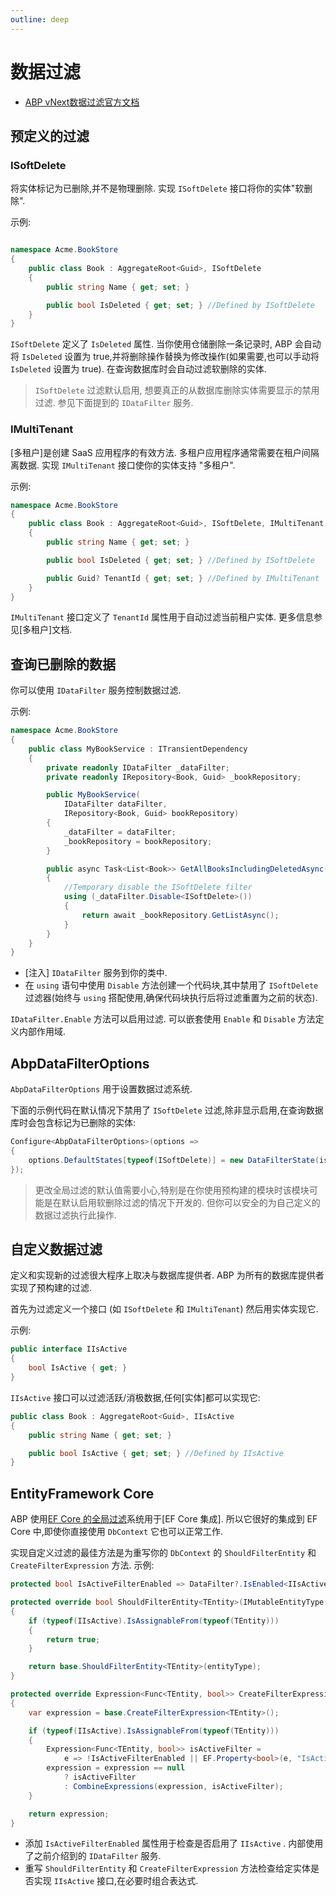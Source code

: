 ```yaml
---
outline: deep
---
```


# 数据过滤
- [ABP vNext数据过滤官方文档](https://abp.io/docs/latest/framework/infrastructure/data-filtering)

## 预定义的过滤

### ISoftDelete

将实体标记为已删除,并不是物理删除. 实现 `ISoftDelete` 接口将你的实体"软删除".

示例:

```csharp

namespace Acme.BookStore
{
    public class Book : AggregateRoot<Guid>, ISoftDelete
    {
        public string Name { get; set; }

        public bool IsDeleted { get; set; } //Defined by ISoftDelete
    }
}
```

`ISoftDelete` 定义了 `IsDeleted` 属性. 当你使用仓储删除一条记录时, ABP 会自动将 `IsDeleted` 设置为 true,并将删除操作替换为修改操作(如果需要,也可以手动将 `IsDeleted` 设置为 true). 在查询数据库时会自动过滤软删除的实体.

> `ISoftDelete` 过滤默认启用, 想要真正的从数据库删除实体需要显示的禁用过滤. 参见下面提到的 `IDataFilter` 服务.

### IMultiTenant

[多租户]是创建 SaaS 应用程序的有效方法. 多租户应用程序通常需要在租户间隔离数据. 实现 `IMultiTenant` 接口使你的实体支持 "多租户".

示例:

```csharp
namespace Acme.BookStore
{
    public class Book : AggregateRoot<Guid>, ISoftDelete, IMultiTenant
    {
        public string Name { get; set; }

        public bool IsDeleted { get; set; } //Defined by ISoftDelete

        public Guid? TenantId { get; set; } //Defined by IMultiTenant
    }
}
```

`IMultiTenant` 接口定义了 `TenantId` 属性用于自动过滤当前租户实体. 更多信息参见[多租户]文档.

## 查询已删除的数据

你可以使用 `IDataFilter` 服务控制数据过滤.

示例:

```csharp
namespace Acme.BookStore
{
    public class MyBookService : ITransientDependency
    {
        private readonly IDataFilter _dataFilter;
        private readonly IRepository<Book, Guid> _bookRepository;

        public MyBookService(
            IDataFilter dataFilter,
            IRepository<Book, Guid> bookRepository)
        {
            _dataFilter = dataFilter;
            _bookRepository = bookRepository;
        }

        public async Task<List<Book>> GetAllBooksIncludingDeletedAsync()
        {
            //Temporary disable the ISoftDelete filter
            using (_dataFilter.Disable<ISoftDelete>())
            {
                return await _bookRepository.GetListAsync();
            }
        }
    }
}
```

- [注入] `IDataFilter` 服务到你的类中.
- 在 `using` 语句中使用 `Disable` 方法创建一个代码块,其中禁用了 `ISoftDelete` 过滤器(始终与 `using` 搭配使用,确保代码块执行后将过滤重置为之前的状态).

`IDataFilter.Enable` 方法可以启用过滤. 可以嵌套使用 `Enable` 和 `Disable` 方法定义内部作用域.

## AbpDataFilterOptions

`AbpDataFilterOptions` 用于设置数据过滤系统.

下面的示例代码在默认情况下禁用了 `ISoftDelete` 过滤,除非显示启用,在查询数据库时会包含标记为已删除的实体:

```csharp
Configure<AbpDataFilterOptions>(options =>
{
    options.DefaultStates[typeof(ISoftDelete)] = new DataFilterState(isEnabled: false);
});
```

> 更改全局过滤的默认值需要小心,特别是在你使用预构建的模块时该模块可能是在默认启用软删除过滤的情况下开发的. 但你可以安全的为自己定义的数据过滤执行此操作.

## 自定义数据过滤

定义和实现新的过滤很大程序上取决与数据库提供者. ABP 为所有的数据库提供者实现了预构建的过滤.

首先为过滤定义一个接口 (如 `ISoftDelete` 和 `IMultiTenant`) 然后用实体实现它.

示例:

```csharp
public interface IIsActive
{
    bool IsActive { get; }
}
```

`IIsActive` 接口可以过滤活跃/消极数据,任何[实体]都可以实现它:

```csharp
public class Book : AggregateRoot<Guid>, IIsActive
{
    public string Name { get; set; }

    public bool IsActive { get; set; } //Defined by IIsActive
}
```

## EntityFramework Core

ABP 使用[EF Core 的全局过滤](https://docs.microsoft.com/en-us/ef/core/querying/filters)系统用于[EF Core 集成]. 所以它很好的集成到 EF Core 中,即使你直接使用 `DbContext` 它也可以正常工作.

实现自定义过滤的最佳方法是为重写你的 `DbContext` 的 `ShouldFilterEntity` 和 `CreateFilterExpression` 方法. 示例:

```csharp
protected bool IsActiveFilterEnabled => DataFilter?.IsEnabled<IIsActive>() ?? false;

protected override bool ShouldFilterEntity<TEntity>(IMutableEntityType entityType)
{
    if (typeof(IIsActive).IsAssignableFrom(typeof(TEntity)))
    {
        return true;
    }

    return base.ShouldFilterEntity<TEntity>(entityType);
}

protected override Expression<Func<TEntity, bool>> CreateFilterExpression<TEntity>()
{
    var expression = base.CreateFilterExpression<TEntity>();

    if (typeof(IIsActive).IsAssignableFrom(typeof(TEntity)))
    {
        Expression<Func<TEntity, bool>> isActiveFilter =
            e => !IsActiveFilterEnabled || EF.Property<bool>(e, "IsActive");
        expression = expression == null
            ? isActiveFilter
            : CombineExpressions(expression, isActiveFilter);
    }

    return expression;
}
```

- 添加 `IsActiveFilterEnabled` 属性用于检查是否启用了 `IIsActive` . 内部使用了之前介绍到的 `IDataFilter` 服务.
- 重写 `ShouldFilterEntity` 和 `CreateFilterExpression` 方法检查给定实体是否实现 `IIsActive` 接口,在必要时组合表达式.
